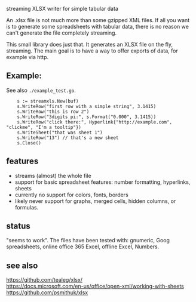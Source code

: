 streaming XLSX writer for simple tabular data

An .xlsx file is not much more than some gzipped XML files. If all you want is to generate some spreadsheets with tabular data, there is no reason we can't generate the file completely streaming.

This small library does just that. It generates an XLSX file on the fly, streaming. The main goal is to have a way to offer exports of data, for example via http.


## Example:
See also `./example_test.go`.

```
	s := streamxls.New(buf)
	s.WriteRow("first row with a simple string", 3.1415)
	s.WriteRow("this is row 2")
	s.WriteRow("3digits pi:", s.Format("0.000", 3.1415))
	s.WriteRow("click there:", Hyperlink{"http://example.com", "clickme", "I'm a tooltip"})
	s.WriteSheet("that was sheet 1")
	s.WriteRow("13") // that's a new sheet
	s.Close()
```

## features

- streams (almost) the whole file
- support for basic spreadsheet features: number formatting, hyperlinks, sheets
- currently no support for colors, fonts, borders
- likely never support for graphs, merged cells, hidden columns, or formulas.


## status

"seems to work". The files have been tested with: gnumeric, Goog spreadsheets, online office 365 Excel, offline Excel, Numbers.


## see also

https://github.com/tealeg/xlsx/  
https://docs.microsoft.com/en-us/office/open-xml/working-with-sheets  
https://github.com/psmithuk/xlsx  
